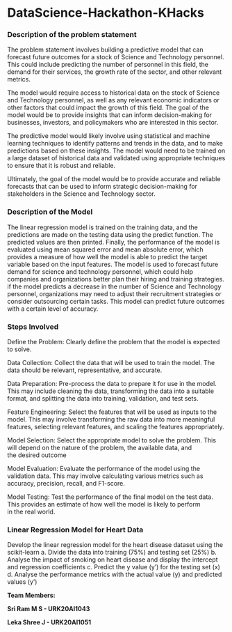 # DataScience-Hackathon-KHacks

<h3>Description of the problem statement</h3>

The problem statement involves building a predictive model that can forecast future outcomes for a stock of Science and Technology personnel. This could include predicting the number of personnel in this field, the demand for their services, the growth rate of the sector, and other relevant metrics.

The model would require access to historical data on the stock of Science and Technology personnel, as well as any relevant economic indicators or other factors that could impact the growth of this field. The goal of the model would be to provide insights that can inform decision-making for businesses, investors, and policymakers who are interested in this sector.

The predictive model would likely involve using statistical and machine learning techniques to identify patterns and trends in the data, and to make predictions based on these insights. The model would need to be trained on a large dataset of historical data and validated using appropriate techniques to ensure that it is robust and reliable.

Ultimately, the goal of the model would be to provide accurate and reliable forecasts that can be used to inform strategic decision-making for stakeholders in the Science and Technology sector.

<h3>Description of the Model</h3>

The linear regression model is trained on the training data, and the predictions are made on the testing data using the predict function. The predicted values are then printed. Finally, the performance of the model is evaluated using mean squared error and mean absolute error, which provides a measure of how well the model is able to predict the target variable based on the input features.
The model is used to forecast future demand for science and technology personnel, which could help companies and organizations better plan their hiring and training strategies. 
if the model predicts a decrease in the number of Science and Technology personnel, organizations may need to adjust their recruitment strategies or consider outsourcing certain tasks.
This model can predict future outcomes with a certain level of accuracy.

<h3>Steps Involved</h3>

Define the Problem: Clearly define the problem that the model is expected to solve.

Data Collection: Collect the data that will be used to train the model. The data should be relevant, representative, and accurate.

Data Preparation: Pre-process the data to prepare it for use in the model. This may include cleaning the data, transforming the data into a suitable format, and splitting the data into training, validation, and test sets.

Feature Engineering: Select the features that will be used as inputs to the model. This may involve transforming the raw data into more meaningful features, selecting relevant features, and scaling the features appropriately.

Model Selection: Select the appropriate model to solve the problem. This will depend on the nature of the problem, the available data, and the desired outcome

Model Evaluation: Evaluate the performance of the model using the validation data. This may involve calculating various metrics such as accuracy, precision, recall, and F1-score.

Model Testing: Test the performance of the final model on the test data. This provides an estimate of how well the model is likely to perform in the real world.

<h3>Linear Regression Model for Heart Data</h3>

Develop the linear regression model for the heart disease dataset using the scikit-learn
a. Divide the data into training (75%) and testing set (25%)
b. Analyse the impact of smoking on heart disease and display the intercept and regression coefficients
c. Predict the y value (y’) for the testing set (x)
d. Analyse the performance metrics with the actual value (y) and predicted values (y’)

**Team Members:**

**Sri Ram M S - URK20AI1043**

**Leka Shree J - URK20AI1051**

